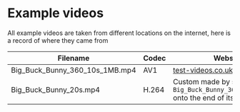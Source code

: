 # Example videos

All example videos are taken from different locations on the internet, here
is a record of where they came from

| Filename | Codec | Website |
|----------|----------|---------|
| Big_Buck_Bunny_360_10s_1MB.mp4 | AV1 | [test-videos.co.uk](https://test-videos.co.uk) |
| Big_Buck_Bunny_20s.mp4 | H.264 | Custom made by stitching `Big_Buck_Bunny_360_10s_1MB.mp4` onto the end of itself |
